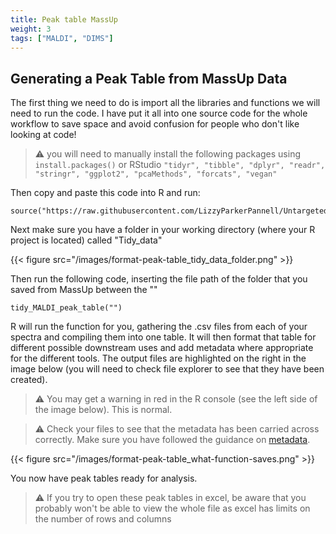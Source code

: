 ```yaml
---
title: Peak table MassUp
weight: 3
tags: ["MALDI", "DIMS"]
---
```


## Generating a Peak Table from MassUp Data

The first thing we need to do is import all the libraries and functions we will need to run the code. I have put it all into one source code for the whole workflow to save space
and avoid confusion for people who don't like looking at code!

> :warning: you will need to manually install the following packages using `install.packages()` or RStudio
> `"tidyr", "tibble", "dplyr", "readr", "stringr", "ggplot2", "pcaMethods", "forcats", "vegan"`

Then copy and paste this code into R and run:

```
source("https://raw.githubusercontent.com/LizzyParkerPannell/Untargeted_metabolomics_workflow/main/00_workflow_functions.R")
```

Next make sure you have a folder in your working directory (where your R project is located) called "Tidy_data"

{{< figure src="/images/format-peak-table_tidy_data_folder.png" >}}

Then run the following code, inserting the file path of the folder that you saved from MassUp between the ""

```
tidy_MALDI_peak_table("")
```

R will run the function for you, gathering the .csv files from each of your spectra and compiling them into one table. It will then format that table for different
possible downstream uses and add metadata where appropriate for the different tools. The output files are highlighted on the right in the image below (you will need to check file explorer to see that they have been created).

> :warning: You may get a warning in red in the R console (see the left side of the image below). This is normal.

> :warning: Check your files to see that the metadata has been carried across correctly. Make sure you have followed the guidance on [metadata](https://untargeted-metabolomics-workflow.netlify.app/05_extracting-formatting-peak-table/02_metadata/).

{{< figure src="/images/format-peak-table_what-function-saves.png" >}}

You now have peak tables ready for analysis.

> :warning: If you try to open these peak tables in excel, be aware that you probably won't be able to view the whole file as excel has limits on the number of rows and columns


